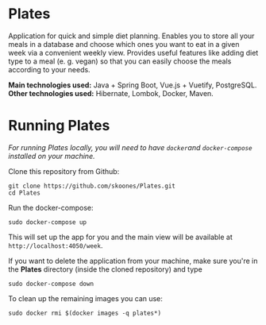 # Plates

Application for quick and simple diet planning. Enables you to store all your meals in a database and choose which ones you want to eat in a given week via a convenient weekly view. Provides useful features like adding diet type to a meal (e. g. vegan) so that you can easily choose the meals according to your needs.

**Main technologies used:** Java + Spring Boot, Vue.js + Vuetify, PostgreSQL.  
**Other technologies used:** Hibernate, Lombok, Docker, Maven.

# Running Plates

*For running Plates locally, you will need to have `docker`and `docker-compose` installed on your machine.*

Clone this repository from Github:
```
git clone https://github.com/skoones/Plates.git      
cd Plates
  ```

Run the docker-compose:
```
sudo docker-compose up
```

This will set up the app for you and the main view will be available at `http://localhost:4050/week`.

If you want to delete the application from your machine, make sure you're in the **Plates** directory (inside the cloned repository) and type 
```
sudo docker-compose down
```   
To clean up the remaining images you can use:
```
sudo docker rmi $(docker images -q plates*)
```